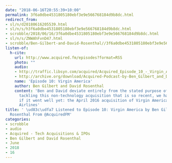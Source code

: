 ```yaml
---
date: "2018-06-16T20:55:39+10:00"
permalink: 3f6a0dbe4531805180ebf3e9e566768184d9b8dc.html
redirect_from:
- sl/n/d20180616205539.html
- sl/n/s/h3f6a0dbe4531805180ebf3e9e566768184d9b8dc.html
- scrobble/2018/06/16/3f6a0dbe4531805180ebf3e9e566768184d9b8dc.html
- sl/n/s/ZNWAhFvnD47.html
- scrobble/Ben-Gilbert-and-David-Rosenthal//3f6a0dbe4531805180ebf3e9e566768184d9b8dc.html
listen-of:
  h-cite:
    url: http://www.acquired.fm/episodes?format=RSS
    photo: ""
    audio:
    - http://traffic.libsyn.com/acquired/Acquired_Episode_10_-_Virgin_America.mp3
    - http://archive.org/download/Acquired-Podcast-by-Ben_Gilbert_and_David_Rosenthal/Episode_10_Virgin_America.mp3
    name: 'Episode 10: Virgin America'
    author: Ben Gilbert and David Rosenthal
    content: 'Ben and David deviate entirely from the stated purpose of the show,
      tackling this non-technology acquisition that is so recent, we have no idea
      if it went well yet: the April 2016 acquisition of Virgin America by Alaska
      Airlines'
title: ' \ud83c\udfa7 Listened to Episode 10: Virgin America by Ben Gilbert and David
  Rosenthal From @AcquiredFM'
categories:
- scrobble
- audio
- Acquired - Tech Acquisitions & IPOs
- Ben Gilbert and David Rosenthal
- June
- 2018
- 16
---
```


